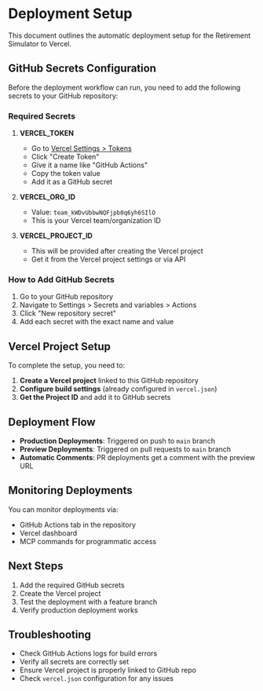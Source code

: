 # Deployment Setup

This document outlines the automatic deployment setup for the Retirement Simulator to Vercel.

## GitHub Secrets Configuration

Before the deployment workflow can run, you need to add the following secrets to your GitHub repository:

### Required Secrets

1. **VERCEL_TOKEN**
   - Go to [Vercel Settings > Tokens](https://vercel.com/account/tokens)
   - Click "Create Token"
   - Give it a name like "GitHub Actions"
   - Copy the token value
   - Add it as a GitHub secret

2. **VERCEL_ORG_ID** 
   - Value: `team_kWDvUbbwNQFjpb0q6yh6SIlO`
   - This is your Vercel team/organization ID

3. **VERCEL_PROJECT_ID**
   - This will be provided after creating the Vercel project
   - Get it from the Vercel project settings or via API

### How to Add GitHub Secrets

1. Go to your GitHub repository
2. Navigate to Settings > Secrets and variables > Actions
3. Click "New repository secret"
4. Add each secret with the exact name and value

## Vercel Project Setup

To complete the setup, you need to:

1. **Create a Vercel project** linked to this GitHub repository
2. **Configure build settings** (already configured in `vercel.json`)
3. **Get the Project ID** and add it to GitHub secrets

## Deployment Flow

- **Production Deployments**: Triggered on push to `main` branch
- **Preview Deployments**: Triggered on pull requests to `main` branch
- **Automatic Comments**: PR deployments get a comment with the preview URL

## Monitoring Deployments

You can monitor deployments via:
- GitHub Actions tab in the repository
- Vercel dashboard
- MCP commands for programmatic access

## Next Steps

1. Add the required GitHub secrets
2. Create the Vercel project
3. Test the deployment with a feature branch
4. Verify production deployment works

## Troubleshooting

- Check GitHub Actions logs for build errors
- Verify all secrets are correctly set
- Ensure Vercel project is properly linked to GitHub repo
- Check `vercel.json` configuration for any issues